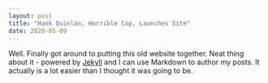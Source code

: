 ```yaml
---
layout: post
title: "Hank Quinlan, Horrible Cop, Launches Site"
date: 2020-05-09
---
```


Well. Finally got around to putting this old website together. Neat thing about it - powered by [Jekyll](http://jekyllrb.com) and I can use Markdown to author my posts. It actually is a lot easier than I thought it was going to be.